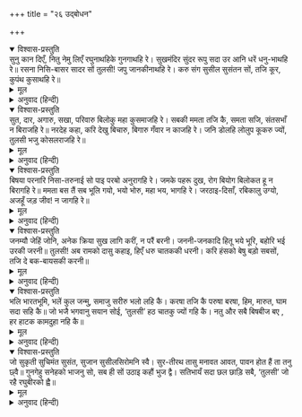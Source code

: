 +++
title = "२६ उद्बोधन"

+++


<details open><summary>विश्वास-प्रस्तुति</summary>
सुनु कान दिएँ, नितु नेमु लिएँ रघुनाथहिके गुनगाथहि रे।  
सुखमंदिर सुंदर रूपु सदा उर आनि धरें धनु-भाथहि रे॥  
रसना निसि-बासर सादर सों तुलसी! जपु जानकीनाथहि रे।  
करु संग सुसील सुसंतन सों, तजि कूर, कुपंथ कुसाथहि रे॥
</details>

<details><summary>मूल</summary>

सुनु कान दिएँ, नितु नेमु लिएँ रघुनाथहिके गुनगाथहि रे।  
सुखमंदिर सुंदर रूपु सदा उर आनि धरें धनु-भाथहि रे॥  
रसना निसि-बासर सादर सों तुलसी! जपु जानकीनाथहि रे।  
करु संग सुसील सुसंतन सों, तजि कूर, कुपंथ कुसाथहि रे॥
</details>

<details><summary>अनुवाद (हिन्दी)</summary>

हे तुलसीदास! नित्य नियमपूर्वक कान (ध्यान) देकर श्रीरघुनाथजीकी गुणगाथा श्रवण करो। सुखके स्थान, धनुष और तरकश धारण किये हुए (श्रीरामचन्द्रजीके) सुन्दर स्वरूपका ही सदा स्मरण करो और जिह्वासे रात-दिन आदरपूर्वक श्रीजानकीनाथका ही नाम जपो। सुशील और संत-पुरुषोंका सङ्ग करो एवं कपटी पुरुष, कुपंथ और कुसंगको त्याग दो॥ २९॥
</details>

<details open><summary>विश्वास-प्रस्तुति</summary>
सुत, दार, अगारु, सखा, परिवारु बिलोकु महा कुसमाजहि रे।  
सबकी ममता तजि कै, समता सजि, संतसभाँ न बिराजहि रे॥  
नरदेह कहा, करि देखु बिचारु, बिगारु गँवार न काजहि रे।  
जनि डोलहि लोलुप कूकरु ज्यों, तुलसी भजु कोसलराजहि रे॥
</details>

<details><summary>मूल</summary>

सुत, दार, अगारु, सखा, परिवारु बिलोकु महा कुसमाजहि रे।  
सबकी ममता तजि कै, समता सजि, संतसभाँ न बिराजहि रे॥  
नरदेह कहा, करि देखु बिचारु, बिगारु गँवार न काजहि रे।  
जनि डोलहि लोलुप कूकरु ज्यों, तुलसी भजु कोसलराजहि रे॥
</details>

<details><summary>अनुवाद (हिन्दी)</summary>

पुत्र, कलत्र, घर, मित्र, परिवार—इन सबको महाकुसमाज समझो; सबकी ममता त्यागकर समता धारणकर, संतोंकी सभामें नहीं विराजता? यह नरदेह क्या है? जरा विचारकर देखो। तुलसीदासजी (अपने ही लिये) कहते हैं—अरे गँवार! कामको न बिगाड़। लालची कुत्तेकी तरह (इधर-उधर) न भटक, कोसलराज (श्रीरामचन्द्र) का भजन कर॥ ३०॥
</details>

<details open><summary>विश्वास-प्रस्तुति</summary>
बिषया परनारि निसा-तरुनाई सो पाइ परॺो अनुरागहि रे।  
जमके पहरू दुख, रोग बियोग बिलोकत हू न बिरागहि रे॥  
ममता बस तैं सब भूलि गयो, भयो भोरु, महा भय, भागहि रे।  
जरठाइ-दिसाँ, रबिकालु उग्यो, अजहूँ जड़ जीव! न जागहि रे॥
</details>

<details><summary>मूल</summary>

बिषया परनारि निसा-तरुनाई सो पाइ परॺो अनुरागहि रे।  
जमके पहरू दुख, रोग बियोग बिलोकत हू न बिरागहि रे॥  
ममता बस तैं सब भूलि गयो, भयो भोरु, महा भय, भागहि रे।  
जरठाइ-दिसाँ, रबिकालु उग्यो, अजहूँ जड़ जीव! न जागहि रे॥
</details>

<details><summary>अनुवाद (हिन्दी)</summary>

तरुणाईरूपी निशा पाकर तू विषयरूपी परस्त्रीकी प्रीतिमें फँस गया है। यमराजके पहरेदार दु:ख, रोग और वियोगको देखकर भी तुझे वैराग्य नहीं होता। ममतावश तू सब भूल गया। अब भोर हो गया है, इस महान् भयसे भाग जा। बुढ़ापारूपी (पूर्व) दिशामें काल (मृत्यु) रूप सूर्यका उदय हो गया। अरे जड़ जीव! तू अब भी नहीं जागता?॥ ३१॥
</details>

<details open><summary>विश्वास-प्रस्तुति</summary>
जनम्यौ जेहिं जोनि, अनेक क्रिया सुख लागि करीं, न परैं बरनी।  
जननी-जनकादि हितू भये भूरि, बहोरि भई उरकी जरनी॥  
तुलसी! अब रामको दासु कहाइ, हिएँ धरु चातककी धरनी।  
करि हंसको बेषु बड़ो सबसों, तजि दे बक-बायसकी करनी॥
</details>

<details><summary>मूल</summary>

जनम्यौ जेहिं जोनि, अनेक क्रिया सुख लागि करीं, न परैं बरनी।  
जननी-जनकादि हितू भये भूरि, बहोरि भई उरकी जरनी॥  
तुलसी! अब रामको दासु कहाइ, हिएँ धरु चातककी धरनी।  
करि हंसको बेषु बड़ो सबसों, तजि दे बक-बायसकी करनी॥
</details>

<details><summary>अनुवाद (हिन्दी)</summary>

तूने जिस योनिमें जन्म लिया, उसीमें सुखके लिये अनेकों कर्म किये, जिनका वर्णन नहीं किया जा सकता। माता-पिता इत्यादि तेरे अनेकों हितैषी हुए और फिर उन्हींसे हृदयमें जलन होने लगी। गोसाईंजी (अपने लिये) कहते हैं कि अब रामका दास कहलाकर तो हृदयमें चातककी-सी टेक धारण कर [अर्थात् जैसे चातक मेघके सिवा और किसीसे याचना नहीं करता, उसी प्रकार तू भी रामको छोड़कर और किसीके आगे हाथ न पसार] अब सबसे बड़ा हंसका वेष धारण करके तो बगुला और कौओंकी-सी करनी छोड़ दे॥ ३२॥
</details>

<details open><summary>विश्वास-प्रस्तुति</summary>
भलि भारतभूमि, भलें कुल जन्मु, समाजु सरीरु भलो लहि कै।  
करषा तजि कै परुषा बरषा, हिम, मारुत, घाम सदा सहि कै॥  
जो भजै भगवानु सयान सोई, ‘तुलसी’ हठ चातकु ज्यों गहि कै।  
नतु और सबै बिषबीज बए , हर हाटक कामदुहा नहि कै॥
</details>

<details><summary>मूल</summary>

भलि भारतभूमि, भलें कुल जन्मु, समाजु सरीरु भलो लहि कै।  
करषा तजि कै परुषा बरषा, हिम, मारुत, घाम सदा सहि कै॥  
जो भजै भगवानु सयान सोई, ‘तुलसी’ हठ चातकु ज्यों गहि कै।  
नतु और सबै बिषबीज बए , हर हाटक कामदुहा नहि कै॥
</details>

<details><summary>अनुवाद (हिन्दी)</summary>

भारतवर्षकी पवित्र भूमि है, उत्तम (आर्य) कुलमें जन्म हुआ है, समाज और शरीर भी उत्तम मिला है। गोसाईंजी कहते हैं—ऐसी अवस्थामें जो पुरुष क्रोध और कठोर वचन त्यागकर वर्षा, जाड़ा, वायु और घामको सहन करते हुए चातकके समान हठपूर्वक सर्वथा भगवान् को भजता है, वही चतुर है; अन्यथा और सब तो सुवर्णके हलमें कामधेनुको जोतकर (केवल) विष-बीज बोते हैं॥ ३३॥
</details>

<details open><summary>विश्वास-प्रस्तुति</summary>
जो सुकृती सुचिमंत सुसंत, सुजान सुसीलसिरोमनि स्वै।  
सुर-तीरथ तासु मनावत आवत, पावन होत हैं ता तनु छ्वै॥  
गुनगेहु सनेहको भाजनु सो, सब ही सों उठाइ कहौं भुज द्वै।  
सतिभायँ सदा छल छाड़ि सबै, ‘तुलसी’ जो रहै रघुबीरको ह्वै॥
</details>

<details><summary>मूल</summary>

जो सुकृती सुचिमंत सुसंत, सुजान सुसीलसिरोमनि स्वै।  
सुर-तीरथ तासु मनावत आवत, पावन होत हैं ता तनु छ्वै॥  
गुनगेहु सनेहको भाजनु सो, सब ही सों उठाइ कहौं भुज द्वै।  
सतिभायँ सदा छल छाड़ि सबै, ‘तुलसी’ जो रहै रघुबीरको ह्वै॥
</details>

<details><summary>अनुवाद (हिन्दी)</summary>

तुलसीदासजी कहते हैं—मैं दोनों भुजाएँ उठाकर सभीसे कहता हूँ, जो (पुरुष) सब प्रकारके छल छोड़कर सच्चे भावसे श्रीरघुनाथजीका हो रहता है, वही पुण्यात्मा, पवित्र, साधु, सुजान और सुशील-शिरोमणि है; देवता और तीर्थ उसके मनाते ही आ जाते हैं और उसके शरीरका स्पर्श कर स्वयं भी पवित्र हो जाते हैं तथा वह सभी प्रकारके गुणोंका आकर और सबका स्नेहभाजन हो जाता है॥ ३४॥
</details>

